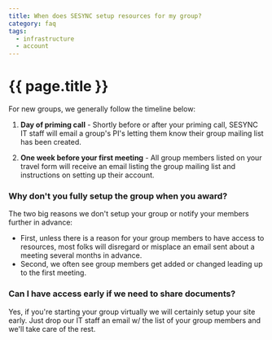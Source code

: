 ```yaml
---
title: When does SESYNC setup resources for my group? 
category: faq
tags:
  - infrastructure
  - account
---
```


# {{ page.title }}

For new groups, we generally follow the timeline below:

1. **Day of priming call** - Shortly before or after your priming call, SESYNC IT staff will email a group's PI's letting them know their group mailing list has been created.

2. **One week before your first meeting** - All group members listed on your travel form will receive an email listing the group mailing list and instructions on setting up their account.

### Why don't you fully setup the group when you award?

The two big reasons we don't setup your group or notify your members further in advance: 
* First, unless there is a reason for your group members to have access to resources, most folks will disregard or misplace an email sent about a meeting several months in advance. 
* Second, we often see group members get added or changed leading up to the first meeting.

### Can I have access early if we need to share documents?

Yes, if you're starting your group virtually we will certainly setup your site early. Just drop our IT staff an email w/ the list of your group members and we'll take care of the rest.
